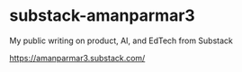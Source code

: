 # substack-amanparmar3
My public writing on product, AI, and EdTech from Substack

https://amanparmar3.substack.com/
